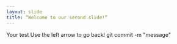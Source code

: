 ```yaml
---
layout: slide
title: “Welcome to our second slide!”
---
```

Your test
Use the left arrow to go back!
git commit -m "message"
